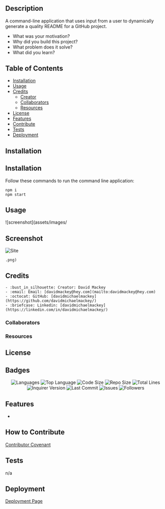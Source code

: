 # <Professional README Generator>

  ## Description

  A command-line application that uses input from a user to dynamically generate a quality README for a GitHub project.

  - What was your motivation?
  - Why did you build this project?
  - What problem does it solve?
  - What did you learn?

  ## Table of Contents

  - [Installation](#installation)
  - [Usage](#usage)
  - [Credits](#credits)
    - [Creator](#creator)
    - [Collaborators](#collaborators)
    - [Resources](#resources)
  - [License](#license)
  - [Features](#features)
  - [Contribute](#contribute)
  - [Tests](#tests)
  - [Deployment](#deployment)

  ## Installation

  
  ## Installation
  Follow these commands to run the command line application:  
      
    npm i
    npm start

  ## Usage

  ![screenshot](assets/images/

  ## Screenshot

  ![Site](assets/images/screenshot.gif)

    .png)

  ## Credits

    - :bust_in_silhouette: Creator: David Mackey
    - :email: Email: [davidmackey@hey.com](mailto:davidmackey@hey.com)
    - :octocat: GitHub: [davidmichaelmackey](https://github.com/davidmichaelmackey/)
    - :briefcase: Linkedin: [davidmichaelmackey](https://linkedin.com/in/davidmichaelmackey/)

  ### Collaborators

  ### Resources

  ## License

  

  ## Badges

  <p align="center">
    <img src="https://img.shields.io/github/languages/count/davidmichaelmackey/professional-readme-generator?style=for-the-badge" alt="Languages" />
    <img src="https://img.shields.io/github/languages/top/davidmichaelmackey/professional-readme-generator?style=for-the-badge" alt="Top Language" />
    <img src="https://img.shields.io/github/languages/code-size/davidmichaelmackey/professional-readme-generator?style=for-the-badge" alt="Code Size" />
    <img src="https://img.shields.io/github/repo-size/davidmichaelmackey/professional-readme-generator?style=for-the-badge" alt="Repo Size" />   
    <img src="https://img.shields.io/tokei/lines/github/davidmichaelmackey/professional-readme-generator?style=for-the-badge" alt="Total Lines" />
    <img src="https://img.shields.io/github/package-json/dependency-version/davidmichaelmackey/professional-readme-generator/inquirer?style=for-the-badge" alt="Inquirer Version" />
    <img src="https://img.shields.io/github/last-commit/davidmichaelmackey/professional-readme-generator?style=for-the-badge" alt="Last Commit" />  
    <img src="https://img.shields.io/github/issues/davidmichaelmackey/professional-readme-generator?style=for-the-badge" alt="Issues" />  
    <img src="https://img.shields.io/github/followers/davidmichaelmackey?style=social" alt="Followers" />
  </p>

  ## Features

  - 

  ## How to Contribute

  [Contributor Covenant](https://www.contributor-covenant.org/)

  ## Tests

  n/a

  ## Deployment

  [Deployment Page](https://davidmichaelmackey.github.io/professional-readme-generator)

  